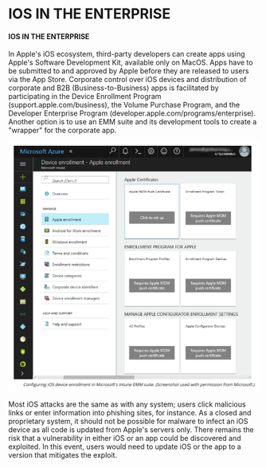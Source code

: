 # IOS IN THE ENTERPRISE

#### IOS IN THE ENTERPRISE

In Apple's iOS ecosystem, third-party developers can create apps using Apple's Software Development Kit, available only on MacOS. Apps have to be submitted to and approved by Apple before they are released to users via the App Store. Corporate control over iOS devices and distribution of corporate and B2B (Business-to-Business) apps is facilitated by participating in the Device Enrollment Program (support.apple.com/business), the Volume Purchase Program, and the Developer Enterprise Program (developer.apple.com/programs/enterprise). Another option is to use an EMM suite and its development tools to create a "wrapper" for the corporate app.

![|500](./img/ios.png)

Most iOS attacks are the same as with any system; users click malicious links or enter information into phishing sites, for instance. As a closed and proprietary system, it should not be possible for malware to infect an iOS device as all code is updated from Apple's servers only. There remains the risk that a vulnerability in either iOS or an app could be discovered and exploited. In this event, users would need to update iOS or the app to a version that mitigates the exploit.